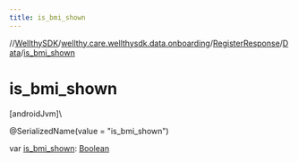 ```yaml
---
title: is_bmi_shown
---
```

//[WellthySDK](../../../../index.html)/[wellthy.care.wellthysdk.data.onboarding](../../index.html)/[RegisterResponse](../index.html)/[Data](index.html)/[is_bmi_shown](is_bmi_shown.html)



# is_bmi_shown



[androidJvm]\




@SerializedName(value = "is_bmi_shown")



var [is_bmi_shown](is_bmi_shown.html): [Boolean](https://kotlinlang.org/api/latest/jvm/stdlib/kotlin/-boolean/index.html)




